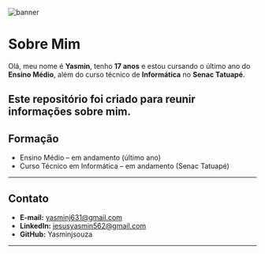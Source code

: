 
![banner](https://github.com/user-attachments/assets/33612565-17e5-45c9-a998-d6ea593464a7)






# Sobre Mim

Olá, meu nome é **Yasmin**, tenho **17 anos** e estou cursando o último ano do **Ensino Médio**, além do curso técnico de **Informática** no **Senac Tatuapé**.  

Este repositório foi criado para reunir informações sobre mim.
---

## Formação
- Ensino Médio – em andamento (último ano)  
- Curso Técnico em Informática – em andamento (Senac Tatuapé)  

---

## Contato
- **E-mail:** yasminj631@gmail.com  
- **LinkedIn:** jesusyasmin562@gmail.com  
- **GitHub:** Yasminjsouza  

---


